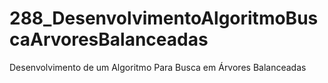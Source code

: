 # 288_DesenvolvimentoAlgoritmoBuscaArvoresBalanceadas
Desenvolvimento de um Algoritmo Para Busca em Árvores Balanceadas
